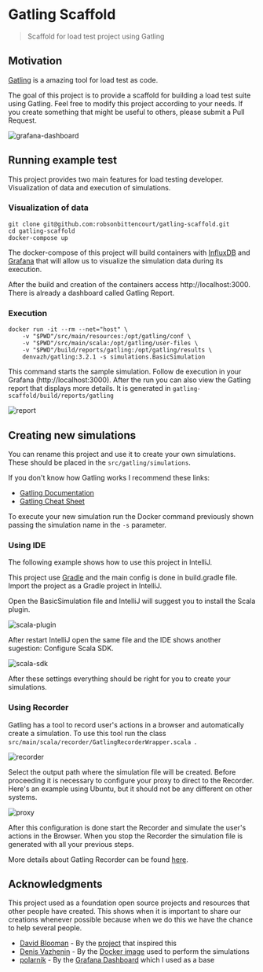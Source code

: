 # Gatling Scaffold

> Scaffold for load test project using Gatling

## Motivation

[Gatling](https://gatling.io/) is a amazing tool for load test as code.  

The goal of this project is to provide a scaffold for building a load test suite using Gatling. Feel free to modify this project according to your needs. If you create something that might be useful to others, please submit a Pull Request.

![grafana-dashboard](media/grafana-dashboard.gif)

## Running example test

This project provides two main features for load testing developer. Visualization of data and execution of simulations.

### Visualization of data

``` 
git clone git@github.com:robsonbittencourt/gatling-scaffold.git
cd gatling-scaffold
docker-compose up 
```
The docker-compose of this project will build containers with [InfluxDB](https://www.influxdata.com/time-series-platform/influxdb/) and [Grafana](https://grafana.com/) that will allow us to visualize the simulation data during its execution.

After the build and creation of the containers access http://localhost:3000. There is already a dashboard called Gatling Report.

### Execution

```
docker run -it --rm --net="host" \
    -v "$PWD"/src/main/resources:/opt/gatling/conf \
    -v "$PWD"/src/main/scala:/opt/gatling/user-files \
    -v "$PWD"/build/reports/gatling:/opt/gatling/results \
    denvazh/gatling:3.2.1 -s simulations.BasicSimulation
```

This command starts the sample simulation. Follow de execution in your Grafana (http://localhost:3000). After the run you can also view the Gatling report that displays more details. It is generated in ```gatling-scaffold/build/reports/gatling```

![report](media/report.png)

## Creating new simulations

You can rename this project and use it to create your own simulations. These should be placed in the ```src/gatling/simulations```. 

If you don't know how Gatling works I recommend these links:

- [Gatling Documentation](https://gatling.io/docs/current/general/)
- [Gatling Cheat Sheet](https://gatling.io/docs/current/cheat-sheet/)

To execute your new simulation run the Docker command previously shown passing the simulation name in the ```-s``` parameter.

### Using IDE

The following example shows how to use this project in IntelliJ. 

This project use [Gradle](https://gradle.org/) and the main config is done in build.gradle file. Import the project as a Gradle project in IntelliJ.

Open the BasicSimulation file and IntelliJ will suggest you to install the Scala plugin.

![scala-plugin](media/scala-plugin.png)

After restart IntelliJ open the same file and the IDE shows another sugestion: Configure Scala SDK.

![scala-sdk](media/scala-sdk.png)

After these settings everything should be right for you to create your simulations.

### Using Recorder

Gatling has a tool to record user's actions in a browser and automatically create a simulation. To use this tool run the class ```src/main/scala/recorder/GatlingRecorderWrapper.scala ```.

![recorder](media/recorder.png)

Select the output path where the simulation file will be created. Before proceeding it is necessary to configure your proxy to direct to the Recorder. Here's an example using Ubuntu, but it should not be any different on other systems.

![proxy](media/proxy.png)

After this configuration is done start the Recorder and simulate the user's actions in the Browser. When you stop the Recorder the simulation file is generated with all your previous steps.

More details about Gatling Recorder can be found [here](https://gatling.io/docs/2.3/http/recorder/).


## Acknowledgments

This project used as a foundation open source projects and resources that other people have created. This shows when it is important to share our creations whenever possible because when we do this we have the chance to help several people.

- [David Blooman](https://github.com/dblooman) - By the [project](https://github.com/dblooman/gatling-docker) that inspired this
- [Denis Vazhenin](https://github.com/denvazh) - By the [Docker image](https://github.com/denvazh/gatling) used to perform the simulations
- [polarnik](https://github.com/polarnik) - By the [Grafana Dashboard](https://grafana.com/dashboards/9935) which I used as a base
